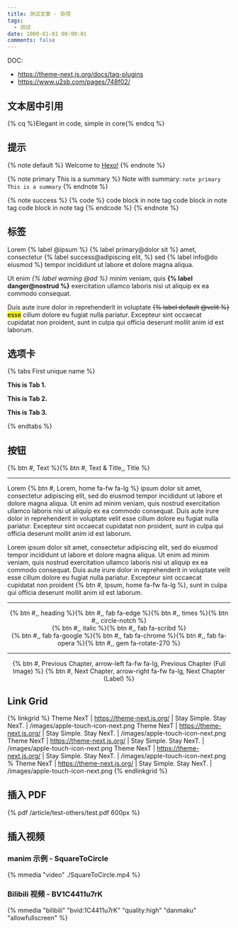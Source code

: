 ```yaml
---
title: 测试文章 - 杂项
tags:
  - 测试
date: 1000-01-01 00:00:01
comments: false
---
```


DOC:

- <https://theme-next.js.org/docs/tag-plugins>
- <https://www.u2sb.com/pages/748f02/>

<!--more-->

## 文本居中引用

{% cq %}Elegant in code, simple in core{% endcq %}

## 提示

{% note default %}
Welcome to [Hexo!](https://hexo.io)
{% endnote %}

{% note primary This is a summary %}
Note with summary: `note primary This is a summary`
{% endnote %}

{% note success %}
{% code %}
code block in note tag
code block in note tag
code block in note tag
{% endcode %}
{% endnote %}

## 标签

Lorem {% label @ipsum %} {% label primary@dolor sit %} amet, consectetur {% label success@adipiscing elit, %} sed {% label info@do eiusmod %} tempor incididunt ut labore et dolore magna aliqua.

Ut enim _{% label warning @ad %}_ minim veniam, quis **{% label danger@nostrud %}** exercitation ullamco laboris nisi ut aliquip ex ea commodo consequat.

Duis aute irure dolor in reprehenderit in voluptate ~~{% label default @velit %}~~ <mark>esse</mark> cillum dolore eu fugiat nulla pariatur. Excepteur sint occaecat cupidatat non proident, sunt in culpa qui officia deserunt mollit anim id est laborum.

## 选项卡

{% tabs First unique name %}

<!-- tab -->

**This is Tab 1.**

<!-- endtab -->

<!-- tab -->

**This is Tab 2.**

<!-- endtab -->

<!-- tab -->

**This is Tab 3.**

<!-- endtab -->

{% endtabs %}

## 按钮

{% btn #, Text %}{% btn #, Text & Title,, Title %}

---

Lorem {% btn #, Lorem, home fa-fw fa-lg %} ipsum dolor sit amet, consectetur adipiscing elit, sed do eiusmod tempor incididunt ut labore et dolore magna aliqua. Ut enim ad minim veniam, quis nostrud exercitation ullamco laboris nisi ut aliquip ex ea commodo consequat. Duis aute irure dolor in reprehenderit in voluptate velit esse cillum dolore eu fugiat nulla pariatur. Excepteur sint occaecat cupidatat non proident, sunt in culpa qui officia deserunt mollit anim id est laborum.

Lorem ipsum dolor sit amet, consectetur adipiscing elit, sed do eiusmod tempor incididunt ut labore et dolore magna aliqua. Ut enim ad minim veniam, quis nostrud exercitation ullamco laboris nisi ut aliquip ex ea commodo consequat. Duis aute irure dolor in reprehenderit in voluptate velit esse cillum dolore eu fugiat nulla pariatur. Excepteur sint occaecat cupidatat non proident {% btn #, Ipsum, home fa-fw fa-lg %}, sunt in culpa qui officia deserunt mollit anim id est laborum.

---

<style>
div.text-center {
    text-align: center;
}
</style>

<div class="text-center"><div>{% btn #,, heading %}{% btn #,, fab fa-edge %}{% btn #,, times %}{% btn #,, circle-notch %}</div>
<div>{% btn #,, italic %}{% btn #,, fab fa-scribd %}</div>
<div>{% btn #,, fab fa-google %}{% btn #,, fab fa-chrome %}{% btn #,, fab fa-opera %}{% btn #,, gem fa-rotate-270 %}</div></div>

---

<div class="text-center">{% btn #, Previous Chapter, arrow-left fa-fw fa-lg, Previous Chapter (Full Image) %} {% btn #, Next Chapter, arrow-right fa-fw fa-lg, Next Chapter (Label) %}</div>

## Link Grid

{% linkgrid %}
Theme NexT | https://theme-next.js.org/ | Stay Simple. Stay NexT. | /images/apple-touch-icon-next.png
Theme NexT | https://theme-next.js.org/ | Stay Simple. Stay NexT. | /images/apple-touch-icon-next.png
Theme NexT | https://theme-next.js.org/ | Stay Simple. Stay NexT. | /images/apple-touch-icon-next.png
Theme NexT | https://theme-next.js.org/ | Stay Simple. Stay NexT. | /images/apple-touch-icon-next.png
% Theme NexT | https://theme-next.js.org/ | Stay Simple. Stay NexT. | /images/apple-touch-icon-next.png
{% endlinkgrid %}

## 插入 PDF

{% pdf /article/test-others/test.pdf 600px %}

## 插入视频

### manim 示例 - SquareToCircle

{% mmedia "video" ./SquareToCircle.mp4 %}

### Bilibili 视频 - BV1C4411u7rK

{% mmedia "bilibili" "bvid:1C4411u7rK" "quality:high" "danmaku" "allowfullscreen" %}
